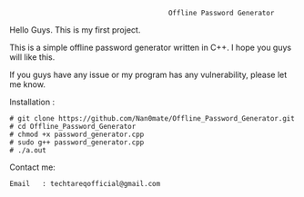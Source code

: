 
                                           Offline Password Generator

Hello Guys. This is my first project. 

This is a simple offline password generator written in C++. I hope you guys will like this. 

If you guys have any issue or my program has any vulnerability, please let me know. 

Installation : 

    # git clone https://github.com/Nan0mate/Offline_Password_Generator.git
    # cd Offline_Password_Generator
    # chmod +x password_generator.cpp
    # sudo g++ password_generator.cpp
    # ./a.out


Contact me: 
    
    Email   : techtareqofficial@gmail.com  
